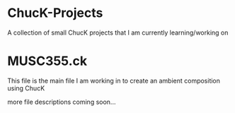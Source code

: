 # ChucK-Projects
A collection of small ChucK projects that I am currently learning/working on

# MUSC355.ck
This file is the main file I am working in to create an ambient composition using ChucK



more file descriptions coming soon...
